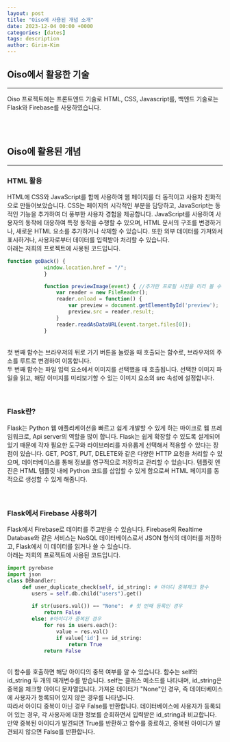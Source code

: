 ```yaml
---
layout: post
title: "Oiso에 사용된 개념 소개"
date: 2023-12-04 00:00 +0000
categories: [dates]
tags: description
author: Girim-Kim
---
```


## Oiso에서 활용한 기술
---
 Oiso 프로젝트에는 프론트엔드 기술로 HTML, CSS, Javascript를, 백엔드 기술로는 Flask와 Firebase를 사용하였습니다. <br>

<br><br>
## Oiso에 활용된 개념
---
### HTML 활용
HTML에 CSS와 JavaScript를 함께 사용하여 웹 페이지를 더 동적이고 사용자 친화적으로 만들어보았습니다. CSS는 페이지의 시각적인 부분을 담당하고, JavaScript는 동적인 기능을 추가하여 더 풍부한 사용자 경험을 제공합니다. JavaScript를 사용하여 사용자의 동작에 대응하여 특정 동작을 수행할 수 있으며, HTML 문서의 구조를 변경하거나, 새로운 HTML 요소를 추가하거나 삭제할 수 있습니다. 또한 외부 데이터를 가져와서 표시하거나, 사용자로부터 데이터를 입력받아 처리할 수 있습니다. <br> 아래는 저희의 프로젝트에 사용된 코드입니다.<br>
```javascript
function goBack() {
            window.location.href = "/";
            }

            function previewImage(event) { //추가한 프로필 사진을 미리 볼 수 있는 기능
                var reader = new FileReader();
                reader.onload = function() {
                    var preview = document.getElementById('preview');
                    preview.src = reader.result;
                }
                reader.readAsDataURL(event.target.files[0]);
            }
```
<br>
첫 번째 함수는 브라우저의 뒤로 가기 버튼을 눌렀을 때 호출되는 함수로, 브라우저의 주소를 루트로 변경하여 이동합니다. <br> 두 번째 함수는 파일 입력 요소에서 이미지를 선택했을 때 호출됩니다. 선택한 이미지 파일을 읽고, 해당 이미지를 미리보기할 수 있는 이미지 요소의 src 속성에 설정합니다. <br><br><br>
 

### Flask란? 
Flask는 Python 웹 애플리케이션을 빠르고 쉽게 개발할 수 있게 하는 마이크로 웹 프레임워크로, Api server의 역할을 많이 합니다. Flask는 쉽게 확장할 수 있도록 설계되어 있기 때문에 각자 필요한 도구와 라이브러리를 자유롭게 선택해서 적용할 수 있다는 장점이 있습니다. GET, POST, PUT, DELETE와 같은 다양한 HTTP 요청을 처리할 수 있으며, 데이터베이스를 통해 정보를 영구적으로 저장하고 관리할 수 있습니다. 템플릿 엔진은 HTML 템플릿 내에 Python 코드를 삽입할 수 있게 함으로써 HTML 페이지를 동적으로 생성할 수 있게 해줍니다. <br><br><br>


### Flask에서 Firebase 사용하기
Flask에서 Firebase로 데이터를 주고받을 수 있습니다. Firebase의 Realtime Database와 같은 서비스는 NoSQL 데이터베이스로서 JSON 형식의 데이터를 저장하고, Flask에서 이 데이터를 읽거나 쓸 수 있습니다. <br> 아래는 저희의 프로젝트에 사용된 코드입니다.<br>

```python
import pyrebase
import json
class DBhandler:
     def user_duplicate_check(self, id_string): # 아이디 중복체크 함수
        users = self.db.child("users").get()
        
        if str(users.val()) == "None":  # 첫 번째 등록인 경우
            return False
        else: #아이디가 중복된 경우
            for res in users.each():
                value = res.val()
                if value['id'] == id_string:
                    return True
            return False

```
<br>이 함수를 호출하면 해당 아이디의 중복 여부를 알 수 있습니다. 함수는 self와 id_string 두 개의 매개변수를 받습니다. self는 클래스 메소드를 나타내며, id_string은 중복을 체크할 아이디 문자열입니다. 가져온 데이터가 "None"인 경우, 즉 데이터베이스에 사용자가 등록되어 있지 않은 경우를 나타냅니다. <br> 따라서 아이디 중복이 아닌 경우 False를 반환합니다. 데이터베이스에 사용자가 등록되어 있는 경우, 각 사용자에 대한 정보를 순회하면서 입력받은 id_string과 비교합니다. <br>
만약 중복된 아이디가 발견되면 True를 반환하고 함수를 종료하고, 중복된 아이디가 발견되지 않으면 False를 반환합니다.
 
